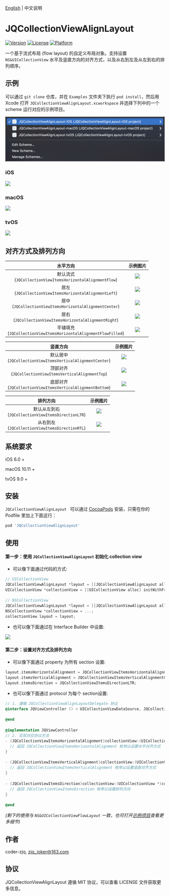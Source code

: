 [English](./README.md) | 中文说明

# JQCollectionViewAlignLayout

[![Version](https://img.shields.io/cocoapods/v/JQCollectionViewAlignLayout.svg?style=flat)](http://cocoapods.org/pods/JQCollectionViewAlignLayout)
[![License](https://img.shields.io/cocoapods/l/JQCollectionViewAlignLayout.svg?style=flat)](http://cocoapods.org/pods/JQCollectionViewAlignLayout)
[![Platform](https://img.shields.io/cocoapods/p/JQCollectionViewAlignLayout.svg?style=flat)](http://cocoapods.org/pods/JQCollectionViewAlignLayout)

一个基于流式布局 (flow layout) 的自定义布局对象。支持设置 `NS&UICollectionView` 水平及竖直方向的对齐方式，以及从右到左及从左到右的排列顺序。



## 示例

可以通过 `git clone` 仓库，并在 `Examples` 文件夹下执行 `pod install`，然后用 Xcode 打开 `JQCollectionViewAlignLayout.xcworkspace` 并选择下列中的一个 scheme 运行对应的示例项目。

<img src="https://github.com/Coder-ZJQ/JQCollectionViewAlignLayout/blob/master/images/schemes.png?raw=true" style="zoom:50%;" />

### iOS

![](https://github.com/Coder-ZJQ/JQCollectionViewAlignLayout/blob/master/images/eg-ios.png?raw=true)

### macOS

![](https://github.com/Coder-ZJQ/JQCollectionViewAlignLayout/blob/master/images/eg-osx.png?raw=true)

### tvOS

![](https://github.com/Coder-ZJQ/JQCollectionViewAlignLayout/blob/master/images/eg-tvos.png?raw=true)



## 对齐方式及排列方向

|                           水平方向                           |                           示例图片                           |
| :----------------------------------------------------------: | :----------------------------------------------------------: |
| 默认流式<br />(`JQCollectionViewItemsHorizontalAlignmentFlow`) | ![](https://github.com/Coder-ZJQ/JQCollectionViewAlignLayout/blob/master/images/h-flow.png?raw=true) |
|  居左<br />(`JQCollectionViewItemsHorizontalAlignmentLeft`)  | ![](https://github.com/Coder-ZJQ/JQCollectionViewAlignLayout/blob/master/images/h-left.png?raw=true) |
| 居中<br />(`JQCollectionViewItemsHorizontalAlignmentCenter`) | ![](https://github.com/Coder-ZJQ/JQCollectionViewAlignLayout/blob/master/images/h-center.png?raw=true) |
| 居右<br />(`JQCollectionViewItemsHorizontalAlignmentRight`)  | ![](https://github.com/Coder-ZJQ/JQCollectionViewAlignLayout/blob/master/images/h-right.png?raw=true) |
| 平铺填充<br />(`JQCollectionViewItemsHorizontalAlignmentFlowFilled`) | ![](https://github.com/Coder-ZJQ/JQCollectionViewAlignLayout/blob/master/images/h-flowfilled.png?raw=true) |

|                           竖直方向                           |                           示例图片                           |
| :----------------------------------------------------------: | :----------------------------------------------------------: |
| 默认居中<br />(`JQCollectionViewItemsVerticalAlignmentCenter`) | ![](https://github.com/Coder-ZJQ/JQCollectionViewAlignLayout/blob/master/images/v-center.png?raw=true) |
| 顶部对齐<br />(`JQCollectionViewItemsVerticalAlignmentTop`)  | ![](https://github.com/Coder-ZJQ/JQCollectionViewAlignLayout/blob/master/images/v-top.png?raw=true) |
| 底部对齐<br />(`JQCollectionViewItemsVerticalAlignmentBottom`) | ![](https://github.com/Coder-ZJQ/JQCollectionViewAlignLayout/blob/master/images/v-bottom.png?raw=true) |

|                        排列方向                         |                           示例图片                           |
| :-----------------------------------------------------: | :----------------------------------------------------------: |
| 默认从左到右<br />(`JQCollectionViewItemsDirectionLTR`) | ![](https://github.com/Coder-ZJQ/JQCollectionViewAlignLayout/blob/master/images/d-ltr.png?raw=true) |
|   从右到左<br />(`JQCollectionViewItemsDirectionRTL`)   | ![](https://github.com/Coder-ZJQ/JQCollectionViewAlignLayout/blob/master/images/d-rtl.png?raw=true) |



## 系统要求

iOS 6.0 +

macOS 10.11 +

tvOS 9.0 +



## 安装

`JQCollectionViewAlignLayout ` 可以通过 [CocoaPods](http://cocoapods.org) 安装，只需在你的 Podfile 里加上下面这行：

```ruby
pod 'JQCollectionViewAlignLayout'
```



## 使用

#### 第一步：使用 `JQCollectionViewAlignLayout` 初始化 collection view

- 可以像下面通过代码的方式:

``` objective-c
// UICollectionView
JQCollectionViewAlignLayout *layout = [[JQCollectionViewAlignLayout alloc] init];
UICollectionView *collectionView = [[UICollectionView alloc] initWithFrame:self.view.bounds collectionViewLayout:layout];

// NSCollectionView
JQCollectionViewAlignLayout *layout = [[JQCollectionViewAlignLayout alloc] init];
NSCollectionView *collectionView = ...;
collectionView.layout = layout;
```
- 也可以像下面通过在 Interface Builder 中设置:

![](https://github.com/Coder-ZJQ/JQCollectionViewAlignLayout/blob/master/images/ib-setup.png?raw=true)

#### 第二步：设置对齐方式及排列方向

- 可以像下面通过 property 为所有 section 设置:

```objective-c
layout.itemsHorizontalAlignment = JQCollectionViewItemsHorizontalAlignmentLeft;
layout.itemsVerticalAlignment = JQCollectionViewItemsVerticalAlignmentCenter;
layout.itemsDirection = JQCollectionViewItemsDirectionLTR;
```

- 也可以像下面通过 protocol 为每个 section设置:

```objective-c
// 1. 遵循 JQCollectionViewAlignLayoutDelegate 协议
@interface JQViewController () < UICollectionViewDataSource, JQCollectionViewAlignLayoutDelegate>

@end

@implementation JQViewController
// 2. 实现对应协议方法
- (JQCollectionViewItemsHorizontalAlignment)collectionView:(UICollectionView *)collectionView layout:(JQCollectionViewAlignLayout *)layout itemsHorizontalAlignmentInSection:(NSInteger)section {
  // 返回 JQCollectionViewItemsHorizontalAlignment 枚举以设置水平对齐方式
}

- (JQCollectionViewItemsVerticalAlignment)collectionView:(UICollectionView *)collectionView layout:(JQCollectionViewAlignLayout *)layout itemsVerticalAlignmentInSection:(NSInteger)section {
  // 返回 JQCollectionViewItemsVerticalAlignment 枚举以设置竖直对齐方式
}

- (JQCollectionViewItemsDirection)collectionView:(UICollectionView *)collectionView layout:(JQCollectionViewAlignLayout *)layout itemsDirectionInSection:(NSInteger)section {
  // 返回 JQCollectionViewItemsDirection 枚举以设置排列方向
}

@end
```

*(剩下的使用与 `NS&UICollectionViewFlowLayout` 一致，也可打开[示例项目](./Examples)查看更多细节)*



## 作者

coder-zjq, zjq_joker@163.com



## 协议

JQCollectionViewAlignLayout 遵循 MIT 协议，可以查看 LICENSE 文件获取更多信息。